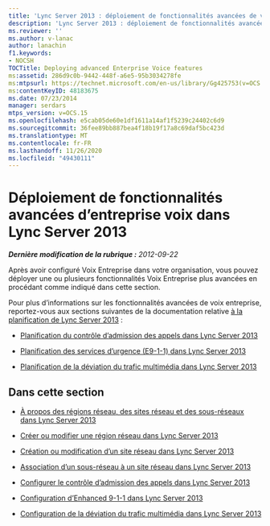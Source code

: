 ```yaml
---
title: 'Lync Server 2013 : déploiement de fonctionnalités avancées de voix entreprise'
description: 'Lync Server 2013 : déploiement de fonctionnalités avancées d’entreprise voix.'
ms.reviewer: ''
ms.author: v-lanac
author: lanachin
f1.keywords:
- NOCSH
TOCTitle: Deploying advanced Enterprise Voice features
ms:assetid: 286d9c0b-9442-448f-a6e5-95b3034278fe
ms:mtpsurl: https://technet.microsoft.com/en-us/library/Gg425753(v=OCS.15)
ms:contentKeyID: 48183675
ms.date: 07/23/2014
manager: serdars
mtps_version: v=OCS.15
ms.openlocfilehash: e5cab05de60e1df1611a14af1f5239c24402c6d9
ms.sourcegitcommit: 36fee89bb887bea4f18b19f17a8c69daf5bc423d
ms.translationtype: MT
ms.contentlocale: fr-FR
ms.lasthandoff: 11/26/2020
ms.locfileid: "49430111"
---
```

# <a name="deploying-advanced-enterprise-voice-features-in-lync-server-2013"></a>Déploiement de fonctionnalités avancées d’entreprise voix dans Lync Server 2013

<div data-xmlns="http://www.w3.org/1999/xhtml">

<div class="topic" data-xmlns="http://www.w3.org/1999/xhtml" data-msxsl="urn:schemas-microsoft-com:xslt" data-cs="https://msdn.microsoft.com/">

<div data-asp="https://msdn2.microsoft.com/asp">



</div>

<div id="mainSection">

<div id="mainBody">

<span> </span>

_**Dernière modification de la rubrique :** 2012-09-22_

Après avoir configuré Voix Entreprise dans votre organisation, vous pouvez déployer une ou plusieurs fonctionnalités Voix Entreprise plus avancées en procédant comme indiqué dans cette section.

Pour plus d’informations sur les fonctionnalités avancées de voix entreprise, reportez-vous aux sections suivantes de la documentation relative [à la planification de Lync Server 2013](lync-server-2013-planning.md) :

  - [Planification du contrôle d’admission des appels dans Lync Server 2013](lync-server-2013-planning-for-call-admission-control.md)

  - [Planification des services d’urgence (E9-1-1) dans Lync Server 2013](lync-server-2013-planning-for-emergency-services-e9-1-1.md)

  - [Planification de la déviation du trafic multimédia dans Lync Server 2013](lync-server-2013-planning-for-media-bypass.md)

<div>

## <a name="in-this-section"></a>Dans cette section

  - [À propos des régions réseau, des sites réseau et des sous-réseaux dans Lync Server 2013](lync-server-2013-about-network-regions-sites-and-subnets.md)

  - [Créer ou modifier une région réseau dans Lync Server 2013](lync-server-2013-create-or-modify-a-network-region.md)

  - [Création ou modification d’un site réseau dans Lync Server 2013](lync-server-2013-create-or-modify-a-network-site.md)

  - [Association d’un sous-réseau à un site réseau dans Lync Server 2013](lync-server-2013-associate-a-subnet-with-a-network-site.md)

  - [Configurer le contrôle d’admission des appels dans Lync Server 2013](lync-server-2013-configure-call-admission-control.md)

  - [Configuration d’Enhanced 9-1-1 dans Lync Server 2013](lync-server-2013-configure-enhanced-9-1-1.md)

  - [Configuration de la déviation du trafic multimédia dans Lync Server 2013](lync-server-2013-configure-media-bypass.md)

</div>

</div>

<span> </span>

</div>

</div>

</div>

